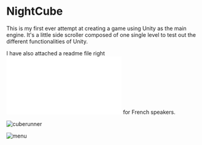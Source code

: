 # NightCube

This is my first ever attempt at creating a game using Unity as the main engine. 
It's a little side scroller composed of one single level to test out the different functionalities of Unity.

I have also attached a readme file right ![here](READMEFR.md) for French speakers.



![cuberunner](https://user-images.githubusercontent.com/106030110/169709484-1bee6272-9a79-4dbd-bad8-451712a7818a.png)


![menu](https://user-images.githubusercontent.com/106030110/169709534-6049eae6-8a0a-4145-87bb-054f5a64d793.png)

